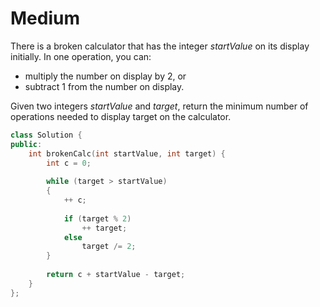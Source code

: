 # Medium

There is a broken calculator that has the integer $startValue$ on its display initially. In one operation, you can:

- multiply the number on display by $2$, or
- subtract $1$ from the number on display.

Given two integers $startValue$ and $target$, return the minimum number of operations needed to display target on the calculator.

```cpp
class Solution {
public:
    int brokenCalc(int startValue, int target) {
        int c = 0;
        
        while (target > startValue)
        {
            ++ c;
            
            if (target % 2)
                ++ target;
            else
                target /= 2;
        }
        
        return c + startValue - target;
    }
};
```
